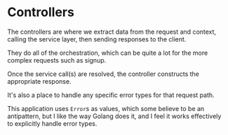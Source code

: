 # Controllers

The controllers are where we extract data from the request and context, calling the service layer, then sending responses to the client.

They do all of the orchestration, which can be quite a lot for the more complex requests such as signup.

Once the service call(s) are resolved, the controller constructs the appropriate response.

It's also a place to handle any specific error types for that request path.

This application uses `Error`s as values, which some believe to be an antipattern, but I like the way Golang does it, and I feel it works effectively to explicitly handle error types.
